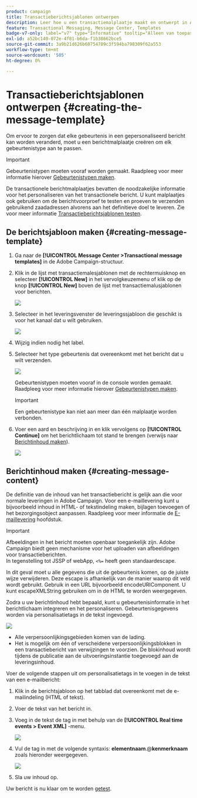 ```yaml
---
product: campaign
title: Transactieberichtsjablonen ontwerpen
description: Leer hoe u een transactiemalplaatje maakt en ontwerpt in Adobe Campaign Classic
feature: Transactional Messaging, Message Center, Templates
badge-v7-only: label="v7" type="Informative" tooltip="Alleen van toepassing op Campaign Classic v7"
exl-id: a52bc140-072e-4f81-b6da-f1b38662bce5
source-git-commit: 3a9b21d626b60754789c3f594ba798309f62a553
workflow-type: tm+mt
source-wordcount: '505'
ht-degree: 0%

---
```


# Transactieberichtsjablonen ontwerpen {#creating-the-message-template}



Om ervoor te zorgen dat elke gebeurtenis in een gepersonaliseerd bericht kan worden veranderd, moet u een berichtmalplaatje creëren om elk gebeurtenistype aan te passen.

>[!IMPORTANT]
>
>Gebeurtenistypen moeten vooraf worden gemaakt. Raadpleeg voor meer informatie hierover [Gebeurtenistypen maken](../../message-center/using/creating-event-types.md).

De transactionele berichtmalplaatjes bevatten de noodzakelijke informatie voor het personaliseren van het transactionele bericht. U kunt malplaatjes ook gebruiken om de berichtvoorproef te testen en proeven te verzenden gebruikend zaadadressen alvorens aan het definitieve doel te leveren. Zie voor meer informatie [Transactieberichtsjablonen testen](../../message-center/using/testing-message-templates.md).

## De berichtsjabloon maken {#creating-message-template}

1. Ga naar de **[!UICONTROL Message Center >Transactional message templates]** in de Adobe Campaign-structuur.

1. Klik in de lijst met transactiemalesjablonen met de rechtermuisknop en selecteer **[!UICONTROL New]** in het vervolgkeuzemenu of klik op de knop **[!UICONTROL New]** boven de lijst met transactiemalusjablonen voor berichten.

   ![](assets/messagecenter_create_model_001.png)

1. Selecteer in het leveringsvenster de leveringssjabloon die geschikt is voor het kanaal dat u wilt gebruiken.

   ![](assets/messagecenter_create_model_002.png)

1. Wijzig indien nodig het label.

1. Selecteer het type gebeurtenis dat overeenkomt met het bericht dat u wilt verzenden.

   ![](assets/messagecenter_create_model_003.png)

   Gebeurtenistypen moeten vooraf in de console worden gemaakt. Raadpleeg voor meer informatie hierover [Gebeurtenistypen maken](../../message-center/using/creating-event-types.md).

   >[!IMPORTANT]
   >
   >Een gebeurtenistype kan niet aan meer dan één malplaatje worden verbonden.

1. Voer een aard en beschrijving in en klik vervolgens op **[!UICONTROL Continue]** om het berichtlichaam tot stand te brengen (verwijs naar [Berichtinhoud maken](#creating-message-content)).

   ![](assets/messagecenter_create_model_004.png)

## Berichtinhoud maken {#creating-message-content}

De definitie van de inhoud van het transactiebericht is gelijk aan die voor normale leveringen in Adobe Campaign. Voor een e-maillevering kunt u bijvoorbeeld inhoud in HTML- of tekstindeling maken, bijlagen toevoegen of het bezorgingsobject aanpassen. Raadpleeg voor meer informatie de [E-maillevering](../../delivery/using/about-email-channel.md) hoofdstuk.

>[!IMPORTANT]
>
>Afbeeldingen in het bericht moeten openbaar toegankelijk zijn. Adobe Campaign biedt geen mechanisme voor het uploaden van afbeeldingen voor transactieberichten.\
>In tegenstelling tot JSSP of webApp, `<%=` heeft geen standaardescape.
>
>In dit geval moet u alle gegevens die uit de gebeurtenis komen, op de juiste wijze verwijderen. Deze escape is afhankelijk van de manier waarop dit veld wordt gebruikt. Gebruik in een URL bijvoorbeeld encodeURIComponent. U kunt escapeXMLString gebruiken om in de HTML te worden weergegeven.

Zodra u uw berichtinhoud hebt bepaald, kunt u gebeurtenisinformatie in het berichtlichaam integreren en het personaliseren. Gebeurtenisgegevens worden via personalisatietags in de tekst ingevoegd.

![](assets/messagecenter_create_content_001.png)

* Alle verpersoonlijkingsgebieden komen van de lading.
* Het is mogelijk om één of verscheidene verpersoonlijkingsblokken in een transactiebericht van verwijzingen te voorzien. De blokinhoud wordt tijdens de publicatie aan de uitvoeringsinstantie toegevoegd aan de leveringsinhoud.

Voer de volgende stappen uit om personalisatietags in te voegen in de tekst van een e-mailbericht:

1. Klik in de berichtsjabloon op het tabblad dat overeenkomt met de e-mailindeling (HTML of tekst).

1. Voer de tekst van het bericht in.

1. Voeg in de tekst de tag in met behulp van de **[!UICONTROL Real time events > Event XML]** -menu.

   ![](assets/messagecenter_create_custo_002.png)

1. Vul de tag in met de volgende syntaxis: **elementnaam**.@**kenmerknaam** zoals hieronder weergegeven.

   ![](assets/messagecenter_create_custo_003.png)

1. Sla uw inhoud op.

Uw bericht is nu klaar om te worden [getest](../../message-center/using/testing-message-templates.md).
